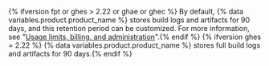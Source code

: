 {% ifversion fpt or ghes > 2.22 or ghae or ghec %} By default, {% data variables.product.product_name %} stores build logs and artifacts for 90 days, and this retention period can be customized. For more information, see "[Usage limits, billing, and administration](/actions/reference/usage-limits-billing-and-administration#artifact-and-log-retention-policy)".{% endif %} 
{% ifversion ghes = 2.22 %} {% data variables.product.product_name %} stores full build logs and artifacts for 90 days.{% endif %}
